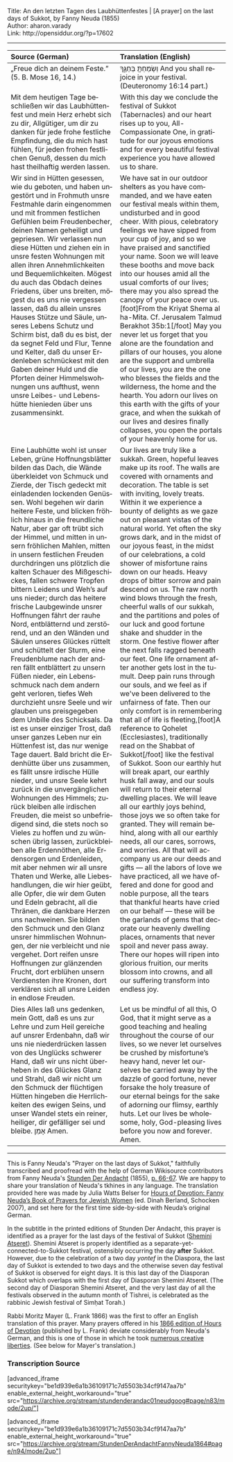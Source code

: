 <html>
<head></head>
<body>
Title: An den letzten Tagen des Laubhüttenfestes | [A prayer] on the last days of Sukkot, by Fanny Neuda (1855)<br />
Author: aharon.varady<br />
Link: http://opensiddur.org/?p=17602
<p />
<hr />

<table style="margin-left: auto;margin-right: auto;" class="draggable">
<thead><tr><th id="x" style="text-align: left;">Source (German)</th><th style="text-align: left;">Translation (English)</th></tr></thead>
<tbody>
<tr><td style="vertical-align:top;" width="50%">
<div class="german"><span lang="de">
„Freue dich an deinem Feste.” 
(5. B. Mose 16, 14.) 
</span></div></td>

<td style="vertical-align:top;" width="50%">
<div class="english"><span lang="en">
<span class="liturgy">וְשָׂמַחְתָּ֖ בְּחַגֶּ֑ךָ</span>
And you shall rejoice in your festival. (Deuteronomy 16:14 part.)
</span></div></td></tr>


<tr><td style="vertical-align:top;" width="50%">
<div class="german"><span lang="de">
Mit dem heutigen Tage beschließen wir das Laubhüttenfest und mein Herz erhebt sich zu dir, Allgütiger, um dir zu danken für jede frohe festliche Empfindung, die du mich hast fühlen, für jeden frohen festlichen Genuß, dessen du mich hast theilhaftig werden lassen.
</span></div></td>

<td style="vertical-align:top;" width="50%">
<div class="english"><span lang="en">
With this day we conclude the festival of Sukkot (Tabernacles) and our heart rises up to you, All-Compassionate One, in gratitude for our joyous emotions and for every beautiful festival experience you have allowed us to share. 
</span></div></td></tr>


<tr><td style="vertical-align:top;" width="50%">
<div class="german"><span lang="de">
Wir sind in Hütten gesessen, wie du geboten, und haben ungestört und in Frohmuth unsre Festmahle darin eingenommen und mit frommen festlichen Gefühlen beim Freudenbecher, deinen Namen geheiligt und gepriesen. Wir verlassen nun diese Hütten und ziehen ein in unsre festen Wohnungen mit allen ihren Annehmlichkeiten und Bequemlichkeiten. Mögest du auch das Obdach deines Friedens, über uns breiten, mögest du es uns nie vergessen lassen, daß du allein unsres Hauses Stütze und Säule, unseres Lebens Schutz und Schirm bist, daß du es bist, der da segnet Feld und Flur, Tenne und Kelter, daß du unser Erdenleben schmückest mit den Gaben deiner Huld und die Pforten deiner Himmelswohnungen uns aufthust, wenn unsre Leibes- und Lebenshütte hienieden über uns zusammensinkt. 
</span></div></td>

<td style="vertical-align:top;" width="50%">
<div class="english"><span lang="en">
We have sat in our outdoor shelters as you have commanded, and we have eaten our festival meals within them, undisturbed and in good cheer. With pious, celebratory feelings we have sipped from your cup of joy, and so we have praised and sanctified your name. Soon we will leave these booths and move back into our houses amid all the usual comforts of our lives; there may you also spread the canopy of your peace over us.[foot]From the Kriyat Shema al ha-Mita. Cf. Jerusalem Talmud Berakhot 35b:1[/foot] May you never let us forget that you alone are the foundation and pillars of our houses, you alone are the support and umbrella of our lives, you are the one who blesses the fields and the wilderness, the home and the hearth. You adorn our lives on this earth with the gifts of your grace, and when the sukkah of our lives and desires finally collapses, you open the portals of your heavenly home for us.
</span></div></td></tr>


<tr><td style="vertical-align:top;" width="50%">
<div class="german"><span lang="de">
Eine Laubhütte wohl ist unser Leben, grüne Hoffnungsblätter bilden das Dach, die Wände überkleidet von Schmuck und Zierde, der Tisch gedeckt mit einladenden lockenden Genüssen. Wohl begehen wir darin heitere Feste, und blicken fröhlich hinaus in die freundliche Natur, aber gar oft trübt sich der Himmel, und mitten in unsern fröhlichen Mahlen, mitten in unsern festlichen Freuden durchdringen uns plötzlich die kalten Schauer des Mißgeschickes, fallen schwere Tropfen bittern Leidens und Weh’s auf uns nieder; durch das heitere frische Laubgewinde unsrer Hoffnungen fährt der rauhe Nord, entblätternd und zerstörend, und an den Wänden und Säulen unseres Glückes rüttelt und schüttelt der Sturm, eine Freudenblume nach der andren fällt entblättert zu unsern Füßen nieder, ein Lebensschmuck nach dem andern geht verloren, tiefes Weh durchzieht unsre Seele und wir glauben uns preisgegeben dem Unbille des Schicksals. Da ist es unser einziger Trost, daß unser ganzes Leben nur ein Hüttenfest ist, das nur wenige Tage dauert. Bald bricht die Erdenhütte über uns zusammen, es fällt unsre irdische Hülle nieder, und unsre Seele kehrt zurück in die unvergänglichen Wohnungen des Himmels; zurück bleiben alle irdischen Freuden, die meist so unbefriedigend sind, die stets noch so Vieles zu hoffen und zu wünschen übrig lassen, zurückbleiben alle Erdennöthen, alle Erdensorgen und Erdenleiden, mit aber nehmen wir all unsre Thaten und Werke, alle Liebeshandlungen, die wir hier geübt, alle Opfer, die wir dem Guten und Edeln gebracht, all die Thränen, die dankbare Herzen uns nachweinen. Sie bilden den Schmuck und den Glanz unsrer himmlischen Wohnungen, der nie verbleicht und nie vergehet. Dort reifen unsre Hoffnungen zur glänzenden Frucht, dort erblühen unsern Verdiensten ihre Kronen, dort verklären sich all unsre Leiden in endlose Freuden.
</span></div></td>

<td style="vertical-align:top;" width="50%">
<div class="english"><span lang="en">
Our lives are truly like a sukkah. Green, hopeful leaves make up its roof. The walls are covered with ornaments and decoration. The table is set with inviting, lovely treats. Within it we experience a bounty of delights as we gaze out on pleasant vistas of the natural world. Yet often the sky grows dark, and in the midst of our joyous feast, in the midst of our celebrations, a cold shower of misfortune rains down on our heads. Heavy drops of bitter sorrow and pain descend on us. The raw north wind blows through the fresh, cheerful walls of our sukkah, and the partitions and poles of our luck and good fortune shake and shudder in the storm. One festive flower after the next falls ragged beneath our feet. One life ornament after another gets lost in the tumult. Deep pain runs through our souls, and we feel as if we've been delivered to the unfairness of fate. Then our only comfort is in remembering that all of life is fleeting,[foot]A reference to Qohelet (Ecclesiastes), traditionally read on the Shabbat of Sukkot[/foot] like the festival of Sukkot. Soon our earthly hut will break apart, our earthly husk fall away, and our souls will return to their eternal dwelling places. We will leave all our earthly joys behind, those joys we so often take for granted. They will remain behind, along with all our earthly needs, all our cares, sorrows, and worries. All that will accompany us are our deeds and gifts — all the labors of love we have practiced, all we have offered and done for good and noble purpose, all the tears that thankful hearts have cried on our behalf — these will be the garlands of gems that decorate our heavenly dwelling places, ornaments that never spoil and never pass away. There our hopes will ripen into glorious fruition, our merits blossom into crowns, and all our suffering transform into endless joy.
</span></div></td></tr>


<tr><td style="vertical-align:top;" width="50%">
<div class="german"><span lang="de">
Dies Alles laß uns gedenken, mein Gott, daß es uns zur Lehre und zum Heil gereiche auf unsrer Erdenbahn, daß wir uns nie niederdrücken lassen von des Unglücks schwerer Hand, daß wir uns nicht überheben in des Glückes Glanz und Strahl, daß wir nicht um den Schmuck der flüchtigen Hütten hingeben die Herrlichkeiten des ewigen Seins, und unser Wandel stets ein reiner, heiliger, dir gefälliger sei und bleibe. <span class="hebrew" lang="he">אָמֵן</span> Amen. 
</span></div></td>

<td style="vertical-align:top;" width="50%">
<div class="english"><span lang="en">
Let us be mindful of all this, O God, that it might serve as a good teaching and healing throughout the course of our lives, so we never let ourselves be crushed by misfortune’s heavy hand, never let ourselves be carried away by the dazzle of good fortune, never forsake the holy treasure of our eternal beings for the sake of adorning our flimsy, earthly huts. Let our lives be wholesome, holy, God-pleasing lives before you now and forever. Amen.
</span></div></td></tr>
</tbody></table>

<hr />

This is Fanny Neuda's "Prayer on the last days of Sukkot," faithfully transcribed and proofread with the help of German Wikisource contributors from Fanny Neuda's <a href="http://de.wikisource.org/wiki/Stunden_der_Andacht">Stunden Der Andacht</a> (1855), <a href="http://de.wikisource.org/wiki/Seite:Neuda-Stunden_der_Andacht-1858.pdf/66">p. 66-67</a>. We are happy to share your translation of Neuda's tkhines in any language. The translation provided here was made by Julia Watts Belser for <a href="http://www.worldcat.org/title/hours-of-devotion-fanny-neudas-book-of-prayers-for-jewish-women/oclc/76792139">Hours of Devotion: Fanny Neuda’s Book of Prayers for Jewish Women</a> (ed. Dinah Berland, Schocken 2007), and set here for the first time side-by-side with Neuda’s original German.

In the subtitle in the printed editions of Stunden Der Andacht, this prayer is identified as a prayer for the last days of the festival of Sukkot (<a href="https://en.wikipedia.org/wiki/Shemini_Atzeret">Shemini Atseret</a>). Shemini Atseret is properly identified as a separate-yet-connected-to-Sukkot festival, ostensibly occurring the day <strong>after</strong> Sukkot. However, due to the celebration of a two day <em>yontef</em> in the Diaspora, the last day of Sukkot is extended to two days and the otherwise seven day festival of Sukkot is observed for eight days. It is this last day of the Diasporan Sukkot which overlaps with the first day of Diasporan Shemini Atseret. (The second day of Diasporan Shemini Atseret, and the very last day of all the festivals observed in the autumn month of Tishrei, is celebrated as the rabbinic Jewish festival of Simḥat Torah.)

Rabbi Moritz Mayer (L. Frank 1866) was the first to offer an English translation of this prayer. Many prayers offered in his <a href="https://opensiddur.org/compilations/rabbinic-prayer/seder-tkhines/an-abridged-english-translation-of-fanny-neudas-stunden-der-andacht-by-moritz-mayer-1866/">1866 edition of Hours of Devotion</a> (published by L. Frank) deviate considerably from Neuda's German, and this is one of those in which he took <a href="https://archive.org/stream/hoursofdevotionb00neudrich#page/n68/mode/2up">numerous creative liberties</a>. (See below for Mayer's translation.)


<h3>Transcription Source</h3>

[advanced_iframe securitykey="be1d939e6a1b36109171c7d5503b34cf9147aa7b" enable_external_height_workaround="true" src="https://archive.org/stream/stundenderandac01neudgoog#page/n83/mode/2up/"]

[advanced_iframe securitykey="be1d939e6a1b36109171c7d5503b34cf9147aa7b" enable_external_height_workaround="true" src="https://archive.org/stream/StundenDerAndachtFannyNeuda1864#page/n94/mode/2up"]
</body>
</html>